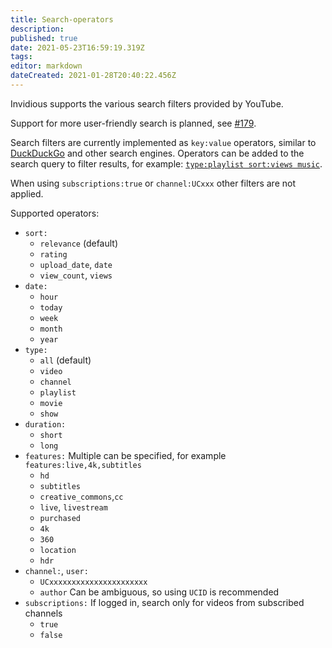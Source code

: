 ```yaml
---
title: Search-operators
description: 
published: true
date: 2021-05-23T16:59:19.319Z
tags: 
editor: markdown
dateCreated: 2021-01-28T20:40:22.456Z
---
```


Invidious supports the various search filters provided by YouTube.

Support for more user-friendly search is planned, see [#179](https://github.com/iv-org/invidious/issues/179).

Search filters are currently implemented as `key:value` operators, similar to [DuckDuckGo](https://help.duckduckgo.com/duckduckgo-help-pages/results/syntax/) and other search engines. Operators can be added to the search query to filter results, for example: [`type:playlist sort:views music`](https://invidio.us/search?q=type%3Aplaylist+sort%3Adate+music).

When using `subscriptions:true` or `channel:UCxxx` other filters are not applied.

Supported operators:

- `sort:`
  - `relevance` (default)
  - `rating`
  - `upload_date`, `date`
  - `view_count`, `views`
- `date:`
  - `hour`
  - `today`
  - `week`
  - `month`
  - `year`
- `type:`
  - `all` (default)
  - `video`
  - `channel`
  - `playlist`
  - `movie`
  - `show`
- `duration:`
  - `short`
  - `long`
- `features:` Multiple can be specified, for example `features:live,4k,subtitles`
  - `hd`
  - `subtitles`
  - `creative_commons`,`cc`
  - `live`, `livestream`
  - `purchased`
  - `4k`
  - `360`
  - `location`
  - `hdr`
- `channel:`, `user:`
  - `UCxxxxxxxxxxxxxxxxxxxxxx`
  - `author` Can be ambiguous, so using `UCID` is recommended
- `subscriptions:` If logged in, search only for videos from subscribed channels
  - `true`
  - `false`
